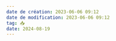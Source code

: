```yaml
---
date de création: 2023-06-06 09:12
date de modification: 2023-06-06 09:12
tag: 📥
date: 2024-08-19
---
```

